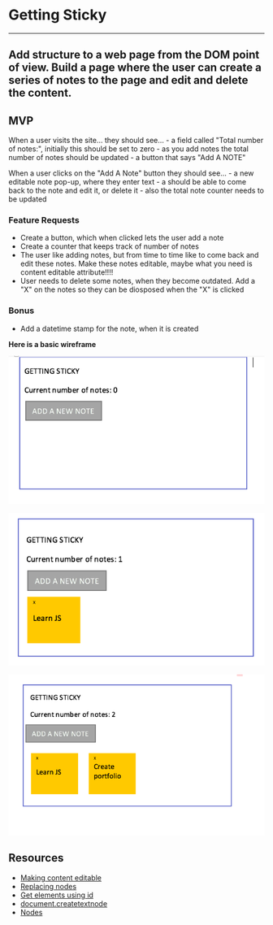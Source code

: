 # Getting Sticky
---------------------------------------------------------------------------------------------------
Add structure to a web page from the DOM point of view. Build a page where the user can create a series of notes to the page and edit and delete the content. 
---------------------------------------------------------------------------------------------------

## MVP

When a user visits the site...
    they should see... 
    - a field called "Total number of notes:", initially this should be set to zero
    - as you add notes the total number of notes should be updated
    - a button that says "Add A NOTE"

When a user clicks on the "Add A Note" button 
     they should see...
     - a new editable note pop-up, where they enter text
     - a should be able to come back to the note and edit it, or delete it
     - also the total note counter needs to be updated

### Feature Requests

- Create a button, which when clicked lets the user add a note
- Create a counter that keeps track of number of notes
- The user like adding notes, but from time to time like to come back and edit these notes. Make these notes editable, maybe what you need is content editable attribute!!!!
- User needs to delete some notes, when they become outdated. Add a "X" on the notes so they can be diosposed when the "X" is clicked

### Bonus
- Add a datetime stamp for the note, when it is created




**Here is a basic wireframe** 

![](assets/asset1.png?raw=true)
 

![](assets/asset2.png?raw=true)


![](assets/asset3.png?raw=true)



## Resources
- [Making content editable](https://developer.mozilla.org/en-US/docs/Web/Guide/HTML/Editable_content)
- [Replacing nodes](https://developer.mozilla.org/en-US/docs/Web/API/Node/replaceChild)
- [Get elements using id](https://developer.mozilla.org/en-US/docs/Web/API/Document/getElementById)
- [document.createtextnode](http://www.w3schools.com/jsref/met_document_createtextnode.asp)
- [Nodes](https://developer.mozilla.org/en-US/docs/Web/API/Node)

